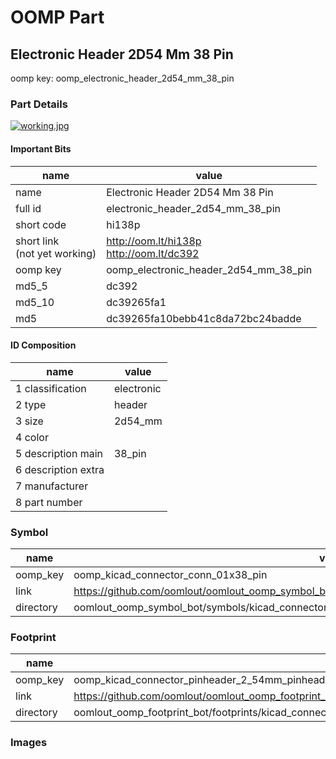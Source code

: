 # OOMP Part  
## Electronic Header 2D54 Mm 38 Pin  
  
oomp key: oomp_electronic_header_2d54_mm_38_pin  
  
### Part Details  
  
[![working.jpg](working_600.jpg)](working.jpg)  
  
#### Important Bits  
| name | value | 
| --- | --- | 
| name | Electronic Header 2D54 Mm 38 Pin | 
| full id | electronic_header_2d54_mm_38_pin | 
| short code | hi138p | 
| short link<br>(not yet working) | http://oom.lt/hi138p<br>http://oom.lt/dc392 | 
| oomp key | oomp_electronic_header_2d54_mm_38_pin | 
| md5_5 | dc392 | 
| md5_10 | dc39265fa1 | 
| md5 | dc39265fa10bebb41c8da72bc24badde | 
#### ID Composition  
| name | value | 
| --- | --- | 
| 1 classification | electronic | 
| 2 type | header | 
| 3 size | 2d54_mm | 
| 4 color |  | 
| 5 description main | 38_pin | 
| 6 description extra |  | 
| 7 manufacturer |  | 
| 8 part number |  | 
### Symbol  
| name | value | 
| --- | --- | 
| oomp_key | oomp_kicad_connector_conn_01x38_pin | 
| link | https://github.com/oomlout/oomlout_oomp_symbol_bot/tree/main/symbols/kicad_connector_conn_01x38_pin | 
| directory | oomlout_oomp_symbol_bot/symbols/kicad_connector_conn_01x38_pin//working/working.kicad_sym | 
### Footprint  
| name | value | 
| --- | --- | 
| oomp_key | oomp_kicad_connector_pinheader_2_54mm_pinheader_1x38_p2_54mm_vertical | 
| link | https://github.com/oomlout/oomlout_oomp_footprint_bot/tree/main/foootprntss/kicad_connector_pinheader_2_54mm_pinheader_1x38_p2_54mm_vertical | 
| directory | oomlout_oomp_footprint_bot/footprints/kicad_connector_pinheader_2_54mm_pinheader_1x38_p2_54mm_vertical//working/working.kicad_mod | 
### Images  
